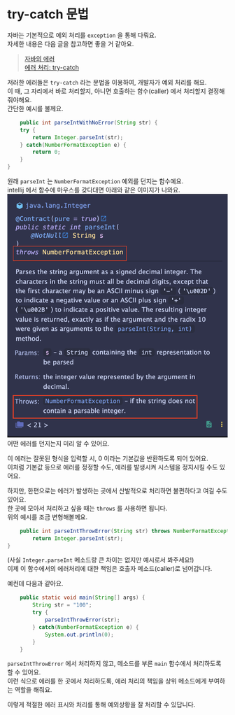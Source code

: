 # try-catch 문법
자바는 기본적으로 예외 처리를 `exception` 을 통해 다뤄요.  
자세한 내용은 다음 글을 참고하면 좋을 거 같아요.  

> [자바의 에러](https://inpa.tistory.com/entry/JAVA-%E2%98%95-%EC%97%90%EB%9F%ACError-%EC%99%80-%EC%98%88%EC%99%B8-%ED%81%B4%EB%9E%98%EC%8A%A4Exception-%F0%9F%92%AF-%EC%B4%9D%EC%A0%95%EB%A6%AC)  
> [에러 처리: try-catch](https://inpa.tistory.com/entry/JAVA-%E2%98%95-%EC%98%88%EC%99%B8-%EC%B2%98%EB%A6%ACException-%EB%AC%B8%EB%B2%95-%EC%9D%91%EC%9A%A9-%EC%A0%95%EB%A6%AC)

저러한 에러들은 `try-catch` 라는 문법을 이용하여, 개발자가 예외 처리를 해요.  
이 때, 그 자리에서 바로 처리할지, 아니면 호출하는 함수(caller) 에서 처리할지 결정해줘야해요.  
간단한 예시를 볼께요.  
```java
    public int parseIntWithNoError(String str) {
    try {
        return Integer.parseInt(str);
    } catch(NumberFormatException e) {
        return 0;
    }
}
```
원래 `parseInt` 는 `NumberFormatException` 예외를 던지는 함수예요.  
intellij 에서 함수에 마우스를 갖다대면 아래와 같은 이미지가 나와요.  
![parseInt 설명 이미지](./resources/parseInt_explanation.png)
어떤 에러를 던지는지 미리 알 수 있어요.

이 에러는 잘못된 형식을 입력할 시, 0 이라는 기본값을 반환하도록 되어 있어요.  
이처럼 기본값 등으로 에러를 정정할 수도, 에러를 발생시켜 시스템을 정지시킬 수도 있어요.  

하지만, 한편으로는 에러가 발생하는 곳에서 산발적으로 처리하면 불편하다고 여길 수도 있어요.  
한 곳에 모아서 처리하고 싶을 때는 `throws` 를 사용하면 됩니다.  
위의 예시를 조금 변형해볼께요.
```java
    public int parseIntThrowError(String str) throws NumberFormatException{
        return Integer.parseInt(str);
}
```
(사실 `Integer.parseInt` 메소드랑 큰 차이는 없지만 예시로서 봐주세요!)  
이제 이 함수에서의 에러처리에 대한 책임은 호출자 메소드(caller)로 넘어갑니다.  

예컨데 다음과 같아요.
```java
    public static void main(String[] args) {
        String str = "100";
        try {
            parseIntThrowError(str);
        } catch(NumberFormatException e) {
            System.out.println(0);
        }
    }
```
`parseIntThrowError` 에서 처리하지 않고, 메소드를 부른 `main` 함수에서 처리하도록 할 수 있어요.  
이런 식으로 에러를 한 곳에서 처리하도록, 에러 처리의 책임을 상위 메소드에게 부여하는 역할을 해줘요.

이렇게 적절한 에러 표시와 처리를 통해 예외상황을 잘 처리할 수 있답니다.